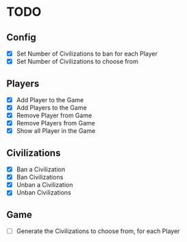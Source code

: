 # TODO

## Config

- [x] Set Number of Civilizations to ban for each Player
- [x] Set Number of Civilizations to choose from

## Players

- [x] Add Player to the Game
- [x] Add Players to the Game
- [x] Remove Player from Game
- [x] Remove Players from Game
- [x] Show all Player in the Game

## Civilizations

- [x] Ban a Civilization
- [x] Ban Civilizations
- [x] Unban a Civilization
- [x] Unban Civilizations

## Game

- [ ] Generate the Civilizations to choose from, for each Player
